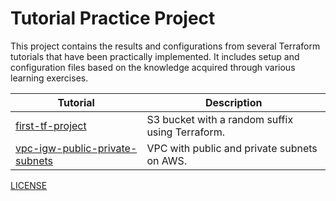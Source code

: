 # Tutorial Practice Project

This project contains the results and configurations from several Terraform tutorials that have been practically implemented. It includes setup and configuration files based on the knowledge acquired through various learning exercises.

| Tutorial                                                                     | Description                                     |
| ---------------------------------------------------------------------------- | ----------------------------------------------- |
| [first-tf-project](./first-tf-project/README.md)                             | S3 bucket with a random suffix using Terraform. |
| [vpc-igw-public-private-subnets](./vpc-igw-public-private-subnets/README.md) | VPC with public and private subnets on AWS.     |

[LICENSE](https://opensource.org/license/MIT)
